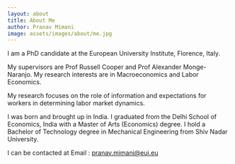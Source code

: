 ```yaml
---
layout: about
title: About Me
author: Pranav Mimani
image: assets/images/about/me.jpg
---
```


I am a PhD candidate at the European University Institute, Florence, Italy.

My supervisors are Prof Russell Cooper and Prof Alexander Monge-Naranjo. My research interests are in Macroeconomics and Labor Economics.

My research focuses on the role of information and expectations for workers in determining labor market dynamics.

I was born and brought up in India. I graduated from the Delhi School of Economics, India with a Master of Arts (Economics) degree. I hold a Bachelor of Technology degree in Mechanical Engineering from Shiv Nadar University.

  
I can be contacted at Email : pranav.mimani@eui.eu
